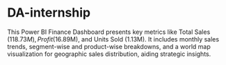 # DA-internship
This Power BI Finance Dashboard presents key metrics like Total Sales ($118.73M), Profit ($16.89M), and Units Sold (1.13M). It includes monthly sales trends, segment-wise and product-wise breakdowns, and a world map visualization for geographic sales distribution, aiding strategic insights.
